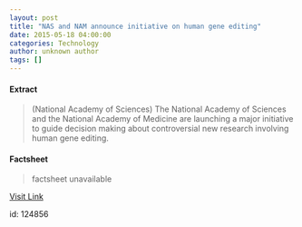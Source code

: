 ```yaml
---
layout: post
title: "NAS and NAM announce initiative on human gene editing"
date: 2015-05-18 04:00:00
categories: Technology
author: unknown author
tags: []
---
```



#### Extract
>(National Academy of Sciences) The National Academy of Sciences and the National Academy of Medicine are launching a major initiative to guide decision making about controversial new research involving human gene editing.

#### Factsheet
>factsheet unavailable

[Visit Link](http://www.eurekalert.org/pub_releases/2015-05/naos-nan051815.php)

id:  124856
